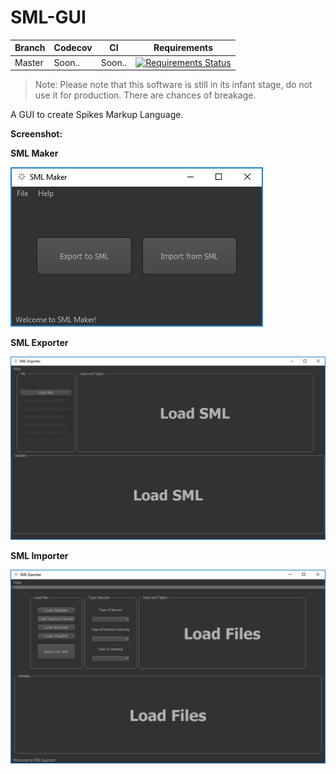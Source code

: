 # SML-GUI

| Branch | Codecov | CI | Requirements |
|--------|---------|---------------------------------------------------------------------------------------------------------------------------------------|--------------|
| Master | Soon.. | Soon.. | [![Requirements Status](https://requires.io/github/akshaybabloo/SML-GUI/requirements.svg?branch=master)](https://requires.io/github/akshaybabloo/SML-GUI/requirements/?branch=master) |


> Note: Please note that this software is still in its infant stage, do not use it for production. There are chances of breakage.

A GUI to create Spikes Markup Language.

**Screenshot:**

**SML Maker**

![Image 1](https://github.com/akshaybabloo/SML-GUI/raw/master/images/sml_maker.JPG)


**SML Exporter**

![Image 2](https://github.com/akshaybabloo/SML-GUI/raw/master/images/sml_importer.JPG)

**SML Importer**

![Image 3](https://github.com/akshaybabloo/SML-GUI/raw/master/images/sml_exporter.JPG)

